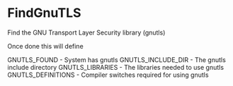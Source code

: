   

# FindGnuTLS  
Find the GNU Transport Layer Security library (gnutls)  

Once done this will define  

GNUTLS_FOUND - System has gnutls
GNUTLS_INCLUDE_DIR - The gnutls include directory
GNUTLS_LIBRARIES - The libraries needed to use gnutls
GNUTLS_DEFINITIONS - Compiler switches required for using gnutls

  

